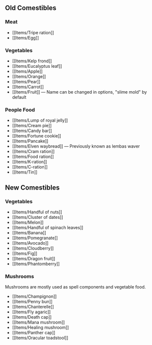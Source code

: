 ## Old Comestibles

### Meat

- [[Items/Tripe ration]]
- [[Items/Egg]]

### Vegetables

- [[Items/Kelp frond]]
- [[Items/Eucalyptus leaf]]
- [[Items/Apple]]
- [[Items/Orange]]
- [[Items/Pear]]
- [[Items/Carrot]]
- [[Items/Fruit]] — Name can be changed in options, "slime mold" by default

### People Food

- [[Items/Lump of royal jelly]]
- [[Items/Cream pie]]
- [[Items/Candy bar]]
- [[Items/Fortune cookie]]
- [[Items/Pancake]]
- [[Items/Elven waybread]] — Previously known as lembas waver
- [[Items/Cram ration]]
- [[Items/Food ration]]
- [[Items/K-ration]]
- [[Items/C-ration]]
- [[Items/Tin]]

## New Comestibles

### Vegetables

- [[Items/Handful of nuts]]
- [[Items/Cluster of dates]]
- [[Items/Melon]]
- [[Items/Handful of spinach leaves]]
- [[Items/Banana]]
- [[Items/Pomegranate]]
- [[Items/Avocado]]
- [[Items/Cloudberry]]
- [[Items/Fig]]
- [[Items/Dragon fruit]]
- [[Items/Phantomberry]]

### Mushrooms

Mushrooms are mostly used as spell components and vegetable food.
- [[Items/Champignon]]
- [[Items/Penny bun]]
- [[Items/Chanterelle]]
- [[Items/Fly agaric]]
- [[Items/Death cap]]
- [[Items/Mana mushroom]]
- [[Items/Healing mushroom]]
- [[Items/Panther cap]]
- [[Items/Oracular toadstool]]
